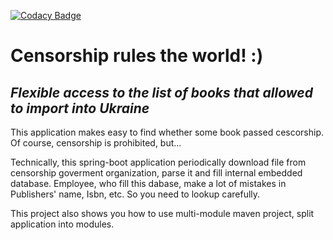 [![Codacy Badge](https://app.codacy.com/project/badge/Grade/95df55abcc48494795a01211617c8900)](https://www.codacy.com/gh/Rekotek/censorship/dashboard?utm_source=github.com&amp;utm_medium=referral&amp;utm_content=Rekotek/censorship&amp;utm_campaign=Badge_Grade)

Censorship rules the world! :)
==============================

*Flexible access to the list of books that allowed to import into Ukraine*
------------------------------------------------------------------------

This application makes easy to find whether some book passed cescorship. Of course, censorship is prohibited, but...

Technically, this spring-boot application periodically download file from censorship goverment organization, parse it
and fill internal embedded database. Employee, who fill this dabase, make a lot of mistakes in Publishers' name, Isbn, etc.
So you need to lookup carefully.

This project also shows you how to use multi-module maven project, split application into modules.
